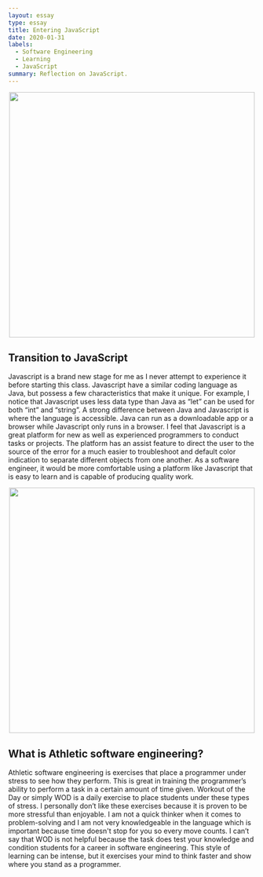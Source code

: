 ```yaml
---
layout: essay
type: essay
title: Entering JavaScript
date: 2020-01-31
labels:
  - Software Engineering
  - Learning
  - JavaScript
summary: Reflection on JavaScript.
---
```

<p align='center'>  
<img src='https://miro.medium.com/max/1366/1*LyZcwuLWv2FArOumCxobpA.png' width='500'/>
</p>

## Transition to JavaScript
Javascript is a brand new stage for me as I never attempt to experience it before starting this class. Javascript have a similar coding language as Java, but possess a few characteristics that make it unique. For example, I notice that Javascript uses less data type than Java as “let” can be used for both “int” and “string”. A strong difference between Java and Javascript is where the language is accessible. Java can run as a downloadable app or a browser while Javascript only runs in a browser. I feel that Javascript is a great platform for new as well as experienced programmers to conduct tasks or projects. The platform has an assist feature to direct the user to the source of the error for a much easier to troubleshoot and default color indication to separate different objects from one another. As a software engineer, it would be more comfortable using a platform like Javascript that is easy to learn and is capable of producing quality work. 

<p align='center'>  
<img src='https://mk0at44uvaxh7f73.kinstacdn.com/wp-content/uploads/2018/09/9202.jpg' width='500'/>
</p>

## What is Athletic software engineering?
Athletic software engineering is exercises that place a programmer under stress to see how they perform. This is great in training the programmer’s ability to perform a task in a certain amount of time given. Workout of the Day or simply WOD is a daily exercise to place students under these types of stress. I personally don’t like these exercises because it is proven to be more stressful than enjoyable. I am not a quick thinker when it comes to problem-solving and I am not very knowledgeable in the language which is important because time doesn't stop for you so every move counts. I can’t say that WOD is not helpful because the task does test your knowledge and condition students for a career in software engineering. This style of learning can be intense, but it exercises your mind to think faster and show where you stand as a programmer.
